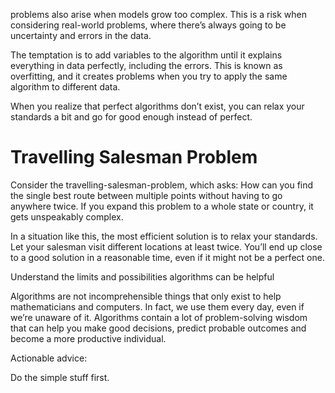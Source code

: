problems also arise when models grow too complex. This is a risk when considering real-world problems, where there’s always going to be uncertainty and errors in the data.

The temptation is to add variables to the algorithm until it explains everything in data perfectly, including the errors. This is known as overfitting, and it creates problems when you try to apply the same algorithm to different data.

When you realize that perfect algorithms don’t exist, you can relax your standards a bit and go for good enough instead of perfect.


# Travelling Salesman Problem
Consider the travelling-salesman-problem, which asks: How can you find the single best route between multiple points without having to go anywhere twice. If you expand this problem to a whole state or country, it gets unspeakably complex.

In a situation like this, the most efficient solution is to relax your standards. Let your salesman visit different locations at least twice. You’ll end up close to a good solution in a reasonable time, even if it might not be a perfect one.


Understand the limits and possibilities algorithms can be helpful 

Algorithms are not incomprehensible things that only exist to help mathematicians and computers. In fact, we use them every day, even if we’re unaware of it. Algorithms contain a lot of problem-solving wisdom that can help you make good decisions, predict probable outcomes and become a more productive individual.

Actionable advice:

Do the simple stuff first.